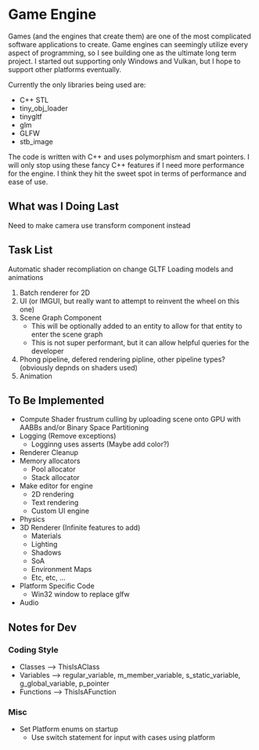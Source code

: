 # Game Engine
Games (and the engines that create them) are one of the most complicated software applications to create.
Game engines can seemingly utilize every aspect of programming, so I see building one as the ultimate long term project.
I started out supporting only Windows and Vulkan, but I hope to support other platforms eventually.

Currently the only libraries being used are:
* C++ STL
* tiny_obj_loader
* tinygltf
* glm
* GLFW
* stb_image

The code is written with C++ and uses polymorphism and smart pointers.
I will only stop using these fancy C++ features if I need more performance for the engine.
I think they hit the sweet spot in terms of performance and ease of use.

## What was I Doing Last
Need to make camera use transform component instead

## Task List
Automatic shader recompliation on change
GLTF Loading models and animations
1. Batch renderer for 2D
2. UI (or IMGUI, but really want to attempt to reinvent the wheel on this one)
3. Scene Graph Component
    - This will be optionally added to an entity to allow for that entity to enter the scene graph
    - This is not super performant, but it can allow helpful queries for the developer
4. Phong pipeline, defered rendering pipline, other pipeline types? (obviously depnds on shaders used)
5. Animation

## To Be Implemented
* Compute Shader frustrum culling by uploading scene onto GPU with AABBs and/or Binary Space Partitioning
* Logging (Remove exceptions)
	* Logginng uses asserts (Maybe add color?)
* Renderer Cleanup
* Memory allocators
	* Pool allocator
	* Stack allocator
* Make editor for engine
	* 2D rendering
	* Text rendering
	* Custom UI engine
* Physics
* 3D Renderer (Infinite features to add)
	* Materials
	* Lighting
	* Shadows
	* SoA
	* Environment Maps
	* Etc, etc, ...
* Platform Specific Code
	* Win32 window to replace glfw
* Audio

## Notes for Dev
### Coding Style
* Classes --> ThisIsAClass
* Variables --> regular_variable, m_member_variable, s_static_variable, g_global_variable, p_pointer
* Functions --> ThisIsAFunction

### Misc
* Set Platform enums on startup
	* Use switch statement for input with cases using platform
